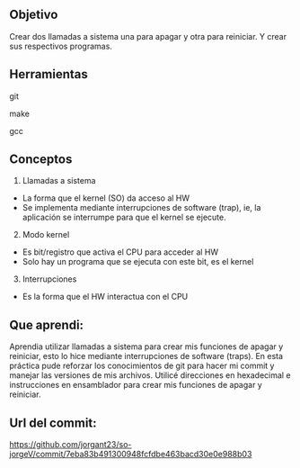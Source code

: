## Objetivo
Crear dos llamadas a sistema una para apagar y otra para reiniciar. 
Y crear sus respectivos programas.

## Herramientas
git

make 

gcc

## Conceptos
1) Llamadas a sistema
+ La forma que el kernel (SO) da acceso al HW
+ Se implementa mediante interrupciones de software (trap), ie,
la aplicación se interrumpe para que el kernel se ejecute.

2) Modo kernel
+ Es bit/registro que activa el CPU para acceder al HW
+ Solo hay un programa que se ejecuta con este bit, es el kernel

3) Interrupciones
+ Es la forma que el HW interactua con el CPU

## Que aprendi:
Aprendia utilizar llamadas a sistema para crear mis funciones de apagar y reiniciar, esto lo hice mediante interrupciones de software (traps). En esta práctica pude reforzar los conocimientos de git para hacer mi commit y manejar las versiones de mis archivos. Utilicé direcciones en hexadecimal e instrucciones en ensamblador para crear mis funciones de apagar y reiniciar.

## Url del commit:
https://github.com/jorgant23/so-jorgeV/commit/7eba83b491300948fcfdbe463bacd30e0e988b03
